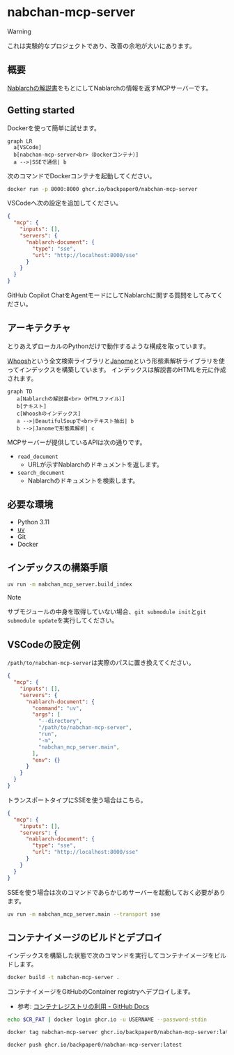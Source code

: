# nabchan-mcp-server

> [!WARNING]
> これは実験的なプロジェクトであり、改善の余地が大いにあります。

## 概要

[Nablarchの解説書](https://nablarch.github.io/docs/LATEST/doc/)をもとにしてNablarchの情報を返すMCPサーバーです。

## Getting started

Dockerを使って簡単に試せます。

```mermaid
graph LR
  a[VSCode]
  b[nabchan-mcp-server<br>（Dockerコンテナ）]
  a -->|SSEで通信| b
```

次のコマンドでDockerコンテナを起動してください。

```bash
docker run -p 8000:8000 ghcr.io/backpaper0/nabchan-mcp-server
```

VSCodeへ次の設定を追加してください。

```json
{
  "mcp": {
    "inputs": [],
    "servers": {
      "nablarch-document": {
        "type": "sse",
        "url": "http://localhost:8000/sse"
      }
    }
  }
}
```

GitHub Copilot ChatをAgentモードにしてNablarchに関する質問をしてみてください。

## アーキテクチャ

とりあえずローカルのPythonだけで動作するような構成を取っています。

[Whoosh](https://sygil-dev.github.io/whoosh-reloaded/)という全文検索ライブラリと[Janome](https://janome.mocobeta.dev/ja/)という形態素解析ライブラリを使ってインデックスを構築しています。
インデックスは解説書のHTMLを元に作成されます。

```mermaid
graph TD
   a[Nablarchの解説書<br>（HTMLファイル）]
   b[テキスト]
   c[Whooshのインデックス]
   a -->|BeautifulSoupで<br>テキスト抽出| b
   b -->|Janomeで形態素解析| c
```

MCPサーバーが提供しているAPIは次の通りです。

- `read_document`
    - URLが示すNablarchのドキュメントを返します。
- `search_document`
    - Nablarchのドキュメントを検索します。

## 必要な環境

- Python 3.11
- [uv](https://docs.astral.sh/uv/)
- Git
- Docker

## インデックスの構築手順

```bash
uv run -m nabchan_mcp_server.build_index
```

> [!NOTE]
> サブモジュールの中身を取得していない場合、`git submodule init`と`git submodule update`を実行してください。

## VSCodeの設定例

`/path/to/nabchan-mcp-server`は実際のパスに置き換えてください。

```json
{
  "mcp": {
    "inputs": [],
    "servers": {
      "nablarch-document": {
        "command": "uv",
        "args": [
          "--directory",
          "/path/to/nabchan-mcp-server",
          "run",
          "-m",
          "nabchan_mcp_server.main",
        ],
        "env": {}
      }
    }
  }
}
```

トランスポートタイプにSSEを使う場合はこちら。

```json
{
  "mcp": {
    "inputs": [],
    "servers": {
      "nablarch-document": {
        "type": "sse",
        "url": "http://localhost:8000/sse"
      }
    }
  }
}
```

SSEを使う場合は次のコマンドであらかじめサーバーを起動しておく必要があります。

```bash
uv run -m nabchan_mcp_server.main --transport sse
```

## コンテナイメージのビルドとデプロイ

インデックスを構築した状態で次のコマンドを実行してコンテナイメージをビルドします。

```bash
docker build -t nabchan-mcp-server .
```

コンテナイメージをGitHubのContainer registryへデプロイします。

- 参考: [コンテナレジストリの利用 - GitHub Docs](https://docs.github.com/ja/packages/working-with-a-github-packages-registry/working-with-the-container-registry)

```bash
echo $CR_PAT | docker login ghcr.io -u USERNAME --password-stdin
```

```bash
docker tag nabchan-mcp-server ghcr.io/backpaper0/nabchan-mcp-server:latest
```

```bash
docker push ghcr.io/backpaper0/nabchan-mcp-server:latest
```
